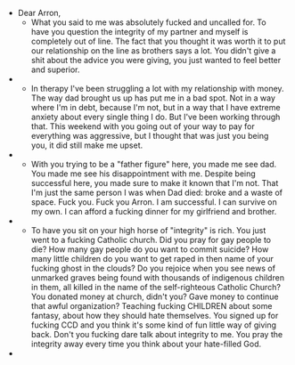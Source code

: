 - Dear Arron,
	- What you said to me was absolutely fucked and uncalled for. To have you question the integrity of my partner and myself is completely out of line. The fact that you thought it was worth it to put our relationship on the line as brothers says a lot. You didn't give a shit about the advice you were giving, you just wanted to feel better and superior.
-
	- In therapy I've been struggling a lot with my relationship with money. The way dad brought us up has put me in a bad spot. Not in a way where I'm in debt, because I'm not, but in a way that I have extreme anxiety about every single thing I do. But I've been working through that. This weekend with you going out of your way to pay for everything was aggressive, but I thought that was just you being you, it did still make me upset.
-
	- With you trying to be a "father figure" here, you made me see dad. You made me see his disappointment with me. Despite being successful here, you made sure to make it known that I'm not. That I'm just the same person I was when Dad died: broke and a waste of space. Fuck you. Fuck you Arron. I am successful. I can survive on my own. I can afford a fucking dinner for my girlfriend and brother.
-
	- To have you sit on your high horse of "integrity" is rich. You just went to a fucking Catholic church. Did you pray for gay people to die? How many gay people do you want to commit suicide? How many little children do you want to get raped in then name of your fucking ghost in the clouds? Do you rejoice when you see news of unmarked graves being found with thousands of indigenous children in them, all killed in the name of the self-righteous Catholic Church? You donated money at church, didn't you? Gave money to continue that awful organization? Teaching fucking CHILDREN about some fantasy, about how they should hate themselves. You signed up for fucking CCD and you think it's some kind of fun little way of giving back. Don't you fucking dare talk about integrity to me. You pray the integrity away every time you think about your hate-filled God.
-